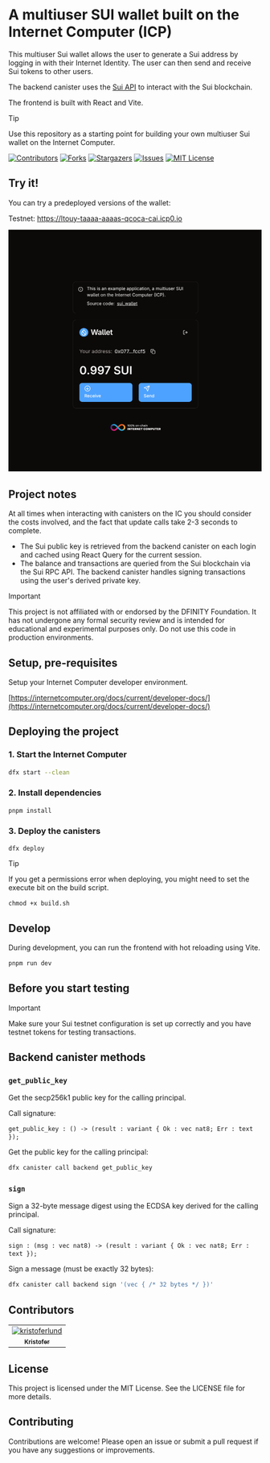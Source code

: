 # A multiuser SUI wallet built on the Internet Computer (ICP)

This multiuser Sui wallet allows the user to generate a Sui
address by logging in with their Internet Identity. The user can then send and receive Sui tokens to other users.

The backend canister uses the [Sui API](https://docs.sui.io/) to interact with the Sui blockchain.

The frontend is built with React and Vite.

> [!TIP]
> Use this repository as a starting point for building your own multiuser Sui wallet on the Internet Computer.

[![Contributors][contributors-shield]][contributors-url]
[![Forks][forks-shield]][forks-url]
[![Stargazers][stars-shield]][stars-url]
[![Issues][issues-shield]][issues-url]
[![MIT License][license-shield]](LICENSE)


## Try it!

You can try a predeployed versions of the wallet:

Testnet: <https://ltouy-taaaa-aaaas-qcoca-cai.icp0.io>

![](./media/screenshot.png)

## Project notes

At all times when interacting with canisters on the IC you should consider the
costs involved, and the fact that update calls take 2-3 seconds to complete.

- The Sui public key is retrieved from the backend canister on each login and
  cached using React Query for the current session.
- The balance and transactions are queried from the Sui blockchain via the Sui
  RPC API. The backend canister handles signing transactions using the user's derived private key.

> [!IMPORTANT]
> This project is not affiliated with or endorsed by the DFINITY Foundation. It has not undergone any formal security review and is intended for educational and experimental purposes only. Do not use this code in production environments.

## Setup, pre-requisites

Setup your Internet Computer developer environment.

[https://internetcomputer.org/docs/current/developer-docs/](https://internetcomputer.org/docs/current/developer-docs/)

## Deploying the project

### 1. Start the Internet Computer

```bash
dfx start --clean
```

### 2. Install dependencies

```
pnpm install
```

### 3. Deploy the canisters

```
dfx deploy
```

> [!TIP]
> If you get a permissions error when deploying, you might need to set the execute
> bit on the build script.
>
> ```
> chmod +x build.sh
> ```

## Develop

During development, you can run the frontend with hot reloading using Vite.

```bash
pnpm run dev
```

## Before you start testing

> [!IMPORTANT]
> Make sure your Sui testnet configuration is set up correctly and you have testnet tokens for testing transactions.

## Backend canister methods

### `get_public_key`

Get the secp256k1 public key for the calling principal.

Call signature:

```
get_public_key : () -> (result : variant { Ok : vec nat8; Err : text });
```

Get the public key for the calling principal:

```bash
dfx canister call backend get_public_key
```

### `sign`

Sign a 32-byte message digest using the ECDSA key derived for the calling principal.

Call signature:

```
sign : (msg : vec nat8) -> (result : variant { Ok : vec nat8; Err : text });
```

Sign a message (must be exactly 32 bytes):

```bash
dfx canister call backend sign '(vec { /* 32 bytes */ })'
```

## Contributors

<!-- readme: collaborators,contributors -start -->
<table>
	<tbody>
		<tr>
            <td align="center">
                <a href="https://github.com/kristoferlund">
                    <img src="https://avatars.githubusercontent.com/u/9698363?v=4" width="100;" alt="kristoferlund"/>
                    <br />
                    <sub><b>Kristofer</b></sub>
                </a>
            </td>
		</tr>
	<tbody>
</table>
<!-- readme: collaborators,contributors -end -->

## License

This project is licensed under the MIT License. See the LICENSE file for more
details.

## Contributing

Contributions are welcome! Please open an issue or submit a pull request if you
have any suggestions or improvements.

[contributors-shield]: https://img.shields.io/github/contributors/kristoferlund/sui-wallet.svg?style=for-the-badge
[contributors-url]: https://github.com/kristoferlund/sui-wallet/graphs/contributors
[forks-shield]: https://img.shields.io/github/forks/kristoferlund/sui-wallet.svg?style=for-the-badge
[forks-url]: https://github.com/kristoferlund/sui-wallet/network/members
[stars-shield]: https://img.shields.io/github/stars/kristoferlund/sui-wallet?style=for-the-badge
[stars-url]: https://github.com/kristoferlund/sui-wallet/stargazers
[issues-shield]: https://img.shields.io/github/issues/kristoferlund/sui-wallet.svg?style=for-the-badge
[issues-url]: https://github.com/kristoferlund/sui-wallet/issues
[license-shield]: https://img.shields.io/github/license/kristoferlund/sui-wallet.svg?style=for-the-badge
[license-url]: https://github.com/kristoferlund/sui-wallet/blob/master/LICENSE.txt
